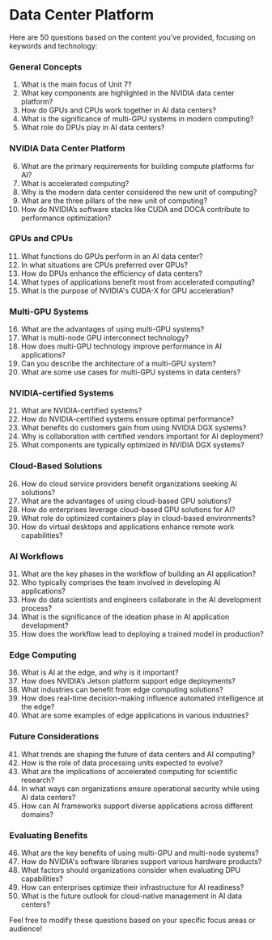 # Data Center Platform

Here are 50 questions based on the content you've provided, focusing on keywords and technology:

### General Concepts
1. What is the main focus of Unit 7?
2. What key components are highlighted in the NVIDIA data center platform?
3. How do GPUs and CPUs work together in AI data centers?
4. What is the significance of multi-GPU systems in modern computing?
5. What role do DPUs play in AI data centers?

### NVIDIA Data Center Platform
6. What are the primary requirements for building compute platforms for AI?
7. What is accelerated computing?
8. Why is the modern data center considered the new unit of computing?
9. What are the three pillars of the new unit of computing?
10. How do NVIDIA’s software stacks like CUDA and DOCA contribute to performance optimization?

### GPUs and CPUs
11. What functions do GPUs perform in an AI data center?
12. In what situations are CPUs preferred over GPUs?
13. How do DPUs enhance the efficiency of data centers?
14. What types of applications benefit most from accelerated computing?
15. What is the purpose of NVIDIA's CUDA-X for GPU acceleration?

### Multi-GPU Systems
16. What are the advantages of using multi-GPU systems?
17. What is multi-node GPU interconnect technology?
18. How does multi-GPU technology improve performance in AI applications?
19. Can you describe the architecture of a multi-GPU system?
20. What are some use cases for multi-GPU systems in data centers?

### NVIDIA-certified Systems
21. What are NVIDIA-certified systems?
22. How do NVIDIA-certified systems ensure optimal performance?
23. What benefits do customers gain from using NVIDIA DGX systems?
24. Why is collaboration with certified vendors important for AI deployment?
25. What components are typically optimized in NVIDIA DGX systems?

### Cloud-Based Solutions
26. How do cloud service providers benefit organizations seeking AI solutions?
27. What are the advantages of using cloud-based GPU solutions?
28. How do enterprises leverage cloud-based GPU solutions for AI?
29. What role do optimized containers play in cloud-based environments?
30. How do virtual desktops and applications enhance remote work capabilities?

### AI Workflows
31. What are the key phases in the workflow of building an AI application?
32. Who typically comprises the team involved in developing AI applications?
33. How do data scientists and engineers collaborate in the AI development process?
34. What is the significance of the ideation phase in AI application development?
35. How does the workflow lead to deploying a trained model in production?

### Edge Computing
36. What is AI at the edge, and why is it important?
37. How does NVIDIA’s Jetson platform support edge deployments?
38. What industries can benefit from edge computing solutions?
39. How does real-time decision-making influence automated intelligence at the edge?
40. What are some examples of edge applications in various industries?

### Future Considerations
41. What trends are shaping the future of data centers and AI computing?
42. How is the role of data processing units expected to evolve?
43. What are the implications of accelerated computing for scientific research?
44. In what ways can organizations ensure operational security while using AI data centers?
45. How can AI frameworks support diverse applications across different domains?

### Evaluating Benefits
46. What are the key benefits of using multi-GPU and multi-node systems?
47. How do NVIDIA's software libraries support various hardware products?
48. What factors should organizations consider when evaluating DPU capabilities?
49. How can enterprises optimize their infrastructure for AI readiness?
50. What is the future outlook for cloud-native management in AI data centers?

Feel free to modify these questions based on your specific focus areas or audience!